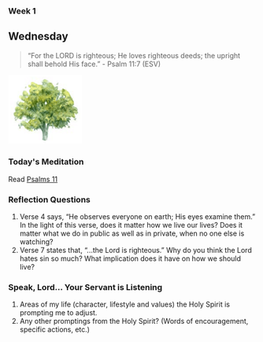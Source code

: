 ### Week 1

## Wednesday

>  “For the LORD is righteous; He loves righteous deeds; the upright shall behold His face.” - Psalm 11:7 (ESV)

<img src="/assets/img/tree.png" style="width: 150px">

### Today's Meditation
Read <a href="https://www.biblegateway.com/passage/?search=Psalms+11&version=ESV" target="_blank">Psalms 11</a>

### Reflection Questions

1. Verse 4 says, “He observes everyone on earth; His eyes examine them.” In the light of this verse, does it matter how we live our lives? Does it matter what we do in public as well as in private, when no one else is watching?
2. Verse 7 states that, “...the Lord is righteous.” Why do you think the Lord hates sin so much? What implication does it have on how we should live?

### Speak, Lord... Your Servant is Listening
1. Areas of my life (character, lifestyle and values) the Holy Spirit is prompting me to adjust.
2. Any other promptings from the Holy Spirit? (Words of encouragement, specific actions, etc.)